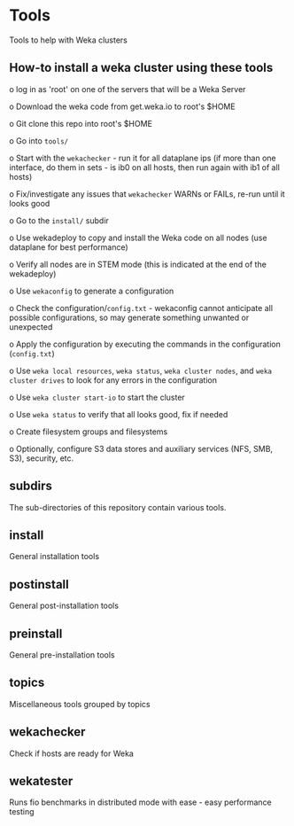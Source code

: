 # Tools

Tools to help with Weka clusters

## How-to install a weka cluster using these tools

o log in as 'root' on one of the servers that will be a Weka Server

o Download the weka code from get.weka.io to root's $HOME

o Git clone this repo into root's $HOME

o Go into `tools/`

o Start with the `wekachecker` - run it for all dataplane ips (if more than one interface, do them in sets - is ib0 on all hosts, then run again with ib1 of all hosts)

o Fix/investigate any issues that `wekachecker` WARNs or FAILs, re-run until it looks good

o Go to the `install/` subdir

o Use wekadeploy to copy and install the Weka code on all nodes (use dataplane for best performance)

o Verify all nodes are in STEM mode (this is indicated at the end of the wekadeploy)

o Use `wekaconfig` to generate a configuration

o Check the configuration/`config.txt` - wekaconfig cannot anticipate all possible configurations, so may generate something unwanted or unexpected

o Apply the configuration by executing the commands in the configuration (`config.txt`)

o Use `weka local resources`, `weka status`, `weka cluster nodes`, and `weka cluster drives` to look for any errors in the configuration

o Use `weka cluster start-io` to start the cluster

o Use `weka status` to verify that all looks good, fix if needed

o Create filesystem groups and filesystems

o Optionally, configure S3 data stores and auxiliary services (NFS, SMB, S3), security, etc.

## subdirs
The sub-directories of this repository contain various tools.

## install
General installation tools

## postinstall
General post-installation tools

## preinstall
General pre-installation tools

## topics
Miscellaneous tools grouped by topics

## wekachecker
Check if hosts are ready for Weka

## wekatester
Runs fio benchmarks in distributed mode with ease - easy performance testing
